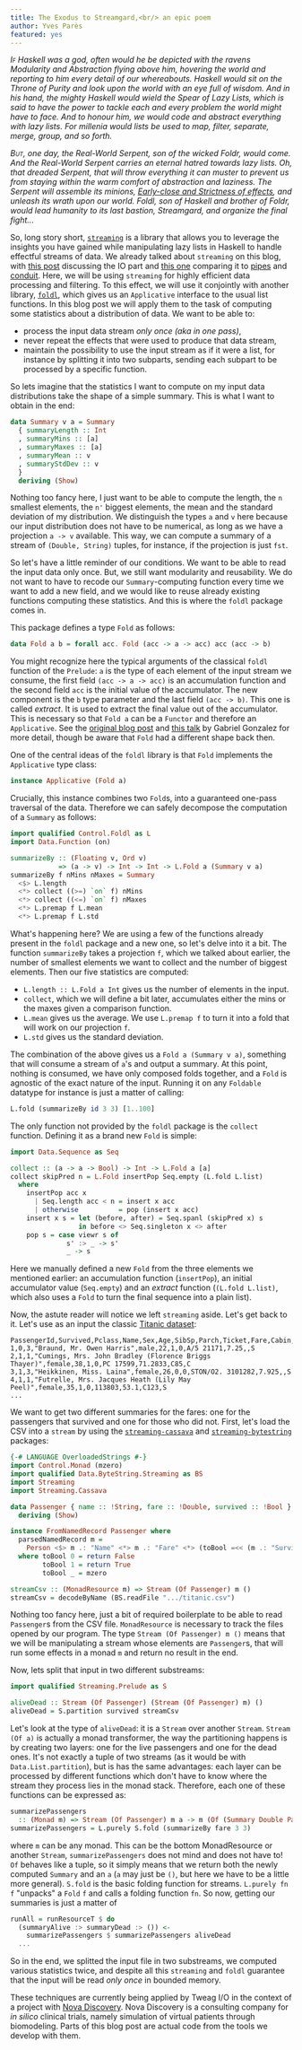 ```yaml
---
title: The Exodus to Streamgard,<br/> an epic poem
author: Yves Parès
featured: yes
---
```


*<span class="dropcap">I</span><span style="font-variant: small-caps;">f</span>
Haskell was a god, often would he be depicted with the ravens Modularity and
Abstraction flying above him, hovering the world and reporting to him every
detail of our whereabouts. Haskell would sit on the Throne of Purity and look
upon the world with <span class="tooltip" title="Yes, of course Haskell would be one-eyed. And he'd have a list of like 200 awe-inspiring nicknames, like 'The Monadbringer' or 'The Father of all things pure', but that's another story.">an eye</span> full of wisdom. And in his hand, the mighty Haskell would
wield the Spear of Lazy Lists, which is said to have the power to tackle each
and every problem the world might have to face. And to honour him, we would
code and abstract everything with lazy lists. For millenia would lists be used
to map, filter, separate, merge, group, <span class="tooltip" title="Full cosmogony in the religion of Haskell is left as an exercise to the reader.">and
so forth</span>.*

*<span class="dropcap">B</span><span style="font-variant:
small-caps;">ut</span>, one day, <span class="tooltip" title="Yes, all that buildup for a lousy pun: https://en.wikipedia.org/wiki/J%C3%B6rmungandr">the
Real-World Serpent</span>, son of the wicked <span class="tooltip" title="Also seen written as 'Folður'">Foldr</span>, would come. And the Real-World Serpent
carries an eternal hatred towards lazy lists. Oh, that dreaded Serpent, that
will throw everything it can muster to prevent us from staying within the warm
comfort of abstraction and laziness. The Serpent will assemble its minions,
[_Early-close_ and _Strictness of
effects_](http://www.tweag.io/posts/2017-07-27-streaming-programs.html), and
unleash its wrath upon our world. Foldl, son of Haskell and brother of Foldr,
would lead humanity to its last bastion, Streamgard, and organize the final
fight...*

So, long story short,
[`streaming`](http://hackage.haskell.org/package/streaming) is a library that
allows you to leverage the insights you have gained while manipulating lazy
lists in Haskell to handle effectful streams of data. We already talked about
`streaming` on this blog, with
[this post](http://www.tweag.io/posts/2017-07-27-streaming-programs.html)
discussing the IO part and
[this one](http://www.tweag.io/posts/2017-10-05-streaming2.html) comparing it to
[pipes](http://hackage.haskell.org/package/pipes) and
[conduit](http://hackage.haskell.org/package/conduit). Here, we will be using
`streaming` for highly efficient data processing and filtering. To this effect, we will use
it conjointly with another library,
[`foldl`](http://hackage.haskell.org/package/foldl), which gives us an
`Applicative` interface to the usual list functions. In this blog post we will
apply them to the task of computing some statistics about a distribution of
data. We want to be able to:

- process the input data stream _only once (aka in one pass)_,
- never repeat the effects that were used to produce that data stream,
- maintain the possibility to use the input stream as if it were a list, for
  instance by splitting it into two subparts, sending each subpart to be
  processed by a specific function.

So lets imagine that the statistics I want to compute on my input data
distributions take the shape of a simple summary. This is what I want to obtain
in the end:

```haskell
data Summary v a = Summary
  { summaryLength :: Int
  , summaryMins :: [a]
  , summaryMaxes :: [a]
  , summaryMean :: v
  , summaryStdDev :: v
  }
  deriving (Show)
```

Nothing too fancy here, I just want to be able to compute the length, the `n`
smallest elements, the `n'` biggest elements, the mean and the standard deviation
of my distribution. We distinguish the types `a` and `v` here because our input
distribution does not have to be numerical, as long as we have a projection `a
-> v` available. This way, we can compute a summary of a stream of `(Double,
String)` tuples, for instance, if the projection is just `fst`.

So let's have a little reminder of our conditions. We want to be able to read
the input data only once. But, we still want modularity and reusability. We do
not want to have to recode our `Summary`-computing function every time we want
to add a new field, and we would like to reuse already existing functions
computing these statistics. And this is where the `foldl` package comes in.

This package defines a type `Fold` as follows:

```haskell
data Fold a b = forall acc. Fold (acc -> a -> acc) acc (acc -> b)
```

You might recognize here the typical arguments of the classical `foldl` function
of the `Prelude`: `a` is the type of each element of the input stream we
consume, the first field `(acc -> a -> acc)` is an accumulation function and the
second field `acc` is the initial value of the accumulator.  The new component
is the `b` type parameter and the last field `(acc -> b)`. This one is called
_extract_. It is used to extract the final value out of the accumulator. This is
necessary so that `Fold a` can be a `Functor` and therefore an
`Applicative`. See the
[original blog post](http://www.haskellforall.com/2013/08/composable-streaming-folds.html)
and [this talk](https://www.youtube.com/watch?v=6a5Ti0r8Q2s) by Gabriel Gonzalez
for more detail, though be aware that `Fold` had a different shape back then.

One of the central ideas of the `foldl` library is that `Fold` implements the
`Applicative` type class:

```haskell
instance Applicative (Fold a)
```

Crucially, this instance combines two `Fold`s, into a guaranteed one-pass
traversal of the data. Therefore we can safely decompose the computation of a
`Summary` as follows:

```haskell
import qualified Control.Foldl as L
import Data.Function (on)

summarizeBy :: (Floating v, Ord v)
            => (a -> v) -> Int -> Int -> L.Fold a (Summary v a)
summarizeBy f nMins nMaxes = Summary
  <$> L.length
  <*> collect ((>=) `on` f) nMins
  <*> collect ((<=) `on` f) nMaxes
  <*> L.premap f L.mean
  <*> L.premap f L.std
```

What's happening here? We are using a few of the functions already present in
the `foldl` package and a new one, so let's delve into it a bit. The function
`summarizeBy` takes a projection `f`, which we talked about earlier, the number
of smallest elements we want to collect and the number of biggest elements. Then
our five statistics are computed:

- `L.length :: L.Fold a Int` gives us the number of elements in the input.
- `collect`, which we will define a bit later, accumulates either the mins or
  the maxes given a comparison function.
- `L.mean` gives us the average. We use `L.premap f` to turn it into a fold that
  will work on our projection `f`.
- `L.std` gives us the standard deviation.

The combination of the above gives us a `Fold a (Summary v a)`, something that
will consume a stream of `a`'s and output a summary. At this point, nothing is
consumed, we have only composed folds together, and a `Fold` is agnostic of the
exact nature of the input. Running it on any `Foldable` datatype for instance is
just a matter of calling:

```haskell
L.fold (summarizeBy id 3 3) [1..100]
```

The only function <span class="tooltip" title="The foldl package provides 'minimum' and 'maximum', but here we want more than that.">not provided by the `foldl` package</span> is the `collect` function. Defining it as a brand new
`Fold` is simple:

```haskell
import Data.Sequence as Seq

collect :: (a -> a -> Bool) -> Int -> L.Fold a [a]
collect skipPred n = L.Fold insertPop Seq.empty (L.fold L.list)
  where
    insertPop acc x
      | Seq.length acc < n = insert x acc
      | otherwise          = pop (insert x acc)
    insert x s = let (before, after) = Seq.spanl (skipPred x) s
                 in before <> Seq.singleton x <> after
    pop s = case viewr s of
              s' :> _ -> s'
              _ -> s
```

Here we manually defined a new `Fold` from the three elements we mentioned
earlier: an accumulation function (`insertPop`), an initial accumulator value
(`Seq.empty`) and an _extract_ function (`(L.fold L.list)`, which also uses a
`Fold` to turn the final sequence into a plain list).

Now, the astute reader will notice we left `streaming` aside. Let's get back to
it. Let's use as an input the classic
[Titanic dataset](https://github.com/caesar0301/awesome-public-datasets/blob/master/Datasets/titanic.csv.zip):

```csv
PassengerId,Survived,Pclass,Name,Sex,Age,SibSp,Parch,Ticket,Fare,Cabin,Embarked
1,0,3,"Braund, Mr. Owen Harris",male,22,1,0,A/5 21171,7.25,,S
2,1,1,"Cumings, Mrs. John Bradley (Florence Briggs Thayer)",female,38,1,0,PC 17599,71.2833,C85,C
3,1,3,"Heikkinen, Miss. Laina",female,26,0,0,STON/O2. 3101282,7.925,,S
4,1,1,"Futrelle, Mrs. Jacques Heath (Lily May Peel)",female,35,1,0,113803,53.1,C123,S
...
```

We want to get two different summaries for the fares: one for the passengers
that survived and one for those who did not. First, let's load the CSV into a
`stream` by using the
[`streaming-cassava`](http://hackage.haskell.org/package/streaming-cassava) and
[`streaming-bytestring`](https://hackage.haskell.org/package/streaming-bytestring)
packages:

```haskell
{-# LANGUAGE OverloadedStrings #-}
import Control.Monad (mzero)
import qualified Data.ByteString.Streaming as BS
import Streaming
import Streaming.Cassava

data Passenger { name :: !String, fare :: !Double, survived :: !Bool }
  deriving (Show)

instance FromNamedRecord Passenger where
  parsedNamedRecord m =
    Person <$> m .: "Name" <*> m .: "Fare" <*> (toBool =<< (m .: "Survived"))
  where toBool 0 = return False
        toBool 1 = return True
        toBool _ = mzero

streamCsv :: (MonadResource m) => Stream (Of Passenger) m ()
streamCsv = decodeByName (BS.readFile ".../titanic.csv")
```

Nothing too fancy here, just a bit of required boilerplate to be able to read
`Passenger`s from the CSV file. `MonadResource` is necessary to track the files
opened by our program. The type `Stream (Of Passenger) m ()` means that we will
be manipulating a stream whose elements are `Passenger`s, that will run some
effects in a monad `m` and return no result in the end.

Now, lets split that input in two different substreams:

```haskell
import qualified Streaming.Prelude as S

aliveDead :: Stream (Of Passenger) (Stream (Of Passenger) m) ()
aliveDead = S.partition survived streamCsv
```

Let's look at the type of `aliveDead`: it is a `Stream` over another
`Stream`. `Stream (Of a)` is actually a monad transformer, the way the
partitioning happens is by creating two layers: one for the live passengers and
one for the dead ones. It's not exactly a tuple of two streams (as it would be
with `Data.List.partition`), but is has the same advantages: each layer can be
processed by different functions which don't have to know where the stream they
process lies in the monad stack. Therefore, each one of these functions can be
expressed as:

```haskell
summarizePassengers
  :: (Monad m) => Stream (Of Passenger) m a -> m (Of (Summary Double Passenger) a)
summarizePassengers = L.purely S.fold (summarizeBy fare 3 3)
```

where `m` can be any monad. This can be the bottom MonadResource or another
`Stream`, `summarizePassengers` does not mind and does not have to! `Of` behaves
like a tuple, so it simply means that we return both the newly computed
`Summary` and an `a` (`a` may just be `()`, but here we have to be a little more
general). `S.fold` is the basic folding function for streams. `L.purely fn f`
"unpacks" a `Fold` `f` and calls a folding function `fn`. So now, getting our
summaries is just a matter of

```haskell
runAll = runResourceT $ do
  (summaryAlive :> summaryDead :> ()) <-
    summarizePassengers $ summarizePassengers aliveDead
  ...
```

So in the end, we splitted the input file in two substreams, we computed various
statistics twice, and despite all this `streaming` and `foldl` guarantee that
the input will be read _only once_ in bounded memory.

These techniques are currently being applied by Tweag I/O in the context of a
project with [Nova Discovery](http://www.novadiscovery.com). Nova Discovery is a
consulting company for _in silico_ clinical trials, namely simulation of virtual
patients through biomodeling. Parts of this blog post are actual code from the
tools we develop with them.
